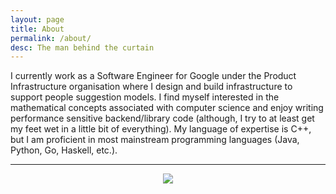 ```yaml
---
layout: page
title: About
permalink: /about/
desc: The man behind the curtain
---
```

I currently work as a Software Engineer for Google under the Product Infrastructure organisation where I design
and build infrastructure to support people suggestion models. 
I find myself interested in the mathematical concepts
associated with computer science and enjoy writing performance sensitive backend/library code (although, I try to
at least get my feet wet in a little bit of everything). My language of expertise is C++, but I am proficient in
most mainstream programming languages (Java, Python, Go, Haskell, etc.).

<hr />

<div style="width:30%;text-align:center;margin:0 auto; ">
<img src="{{site.file}}/images/me.jpg" />
</div>

